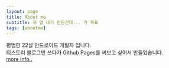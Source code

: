 ```yaml
---
layout: page
title: About me
subtitle: 저 앱 내가 만든건데... 가 목표
tags: [aboutme]
---
```


평범한 22살 안드로이드 개발자 입니다.<br>
티스토리 블로그만 쓰다가 Github Pages를 써보고 싶어서 만들었습니다.
<br>
[more info..](https://www.notion.so/31ed42a55f6b44caa05a16c0658f134f, "NotionLink")
